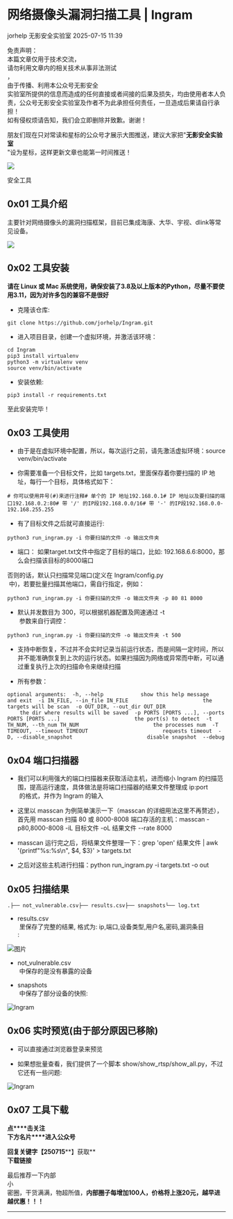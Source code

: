 #  网络摄像头漏洞扫描工具 | Ingram  
jorhelp  无影安全实验室   2025-07-15 11:39  
  
免责声明：  
本篇文章仅用于技术交流，  
请勿利用文章内的相关技术从事非法测试  
，  
由于传播、利用本公众号无影安全  
实验室所提供的信息而造成的任何直接或者间接的后果及损失，均由使用者本人负责，公众号无影安全实验室及作者不为此承担任何责任，一旦造成后果请自行承担！  
如有侵权烦请告知，我们会立即删除并致歉。谢谢！  
  
  
  
朋友们现在只对常读和星标的公众号才展示大图推送，建议大家把"**无影安全实验室**  
"设为星标，这样更新文章也能第一时间推送！  
  
![](https://mmbiz.qpic.cn/mmbiz_gif/3GHDOauYyUGbiaHXGx1ib5UxkKzSNtpMzY5tbbGdibG7icBSxlH783x1YTF0icAv8MWrmanB4u5qjyKfmYo1dDf7YbA/640?&wx_fmt=gif&tp=webp&wxfrom=5&wx_lazy=1 "")  
  
  
安全工具  
  
  
  
## 0x01 工具介绍  
  
主要针对网络摄像头的漏洞扫描框架，目前已集成海康、大华、宇视、dlink等常见设备。  
  
![](https://mmbiz.qpic.cn/mmbiz_png/awCdqJkJFETWfUyeen9l1iaxha3HFjPrHIMVaCglmBnP1FssOicVPDqm3k9DuhakYJyO33mlFiazibXV9iczoVD90FQ/640?wx_fmt=png&from=appmsg "")  
## 0x02 工具安装  
  
  
**请在 Linux 或 Mac 系统使用，确保安装了3.8及以上版本的Python，尽量不要使用3.11，因为对许多包的兼容不是很好**  
- 克隆该仓库:  
  
```
git clone https://github.com/jorhelp/Ingram.git
```  
- 进入项目目录，创建一个虚拟环境，并激活该环境：  
  
```
cd Ingram
pip3 install virtualenv
python3 -m virtualenv venv
source venv/bin/activate
```  
- 安装依赖:  
  
```
pip3 install -r requirements.txt
```  
  
至此安装完毕！  
## 0x03 工具使用  
- 由于是在虚拟环境中配置，所以，每次运行之前，请先激活虚拟环境：source venv/bin/activate  
  
- 你需要准备一个目标文件，比如 targets.txt，里面保存着你要扫描的 IP 地址，每行一个目标，具体格式如下：  
  
```
# 你可以使用井号(#)来进行注释# 单个的 IP 地址192.168.0.1# IP 地址以及要扫描的端口192.168.0.2:80# 带 '/' 的IP段192.168.0.0/16# 带 '-' 的IP段192.168.0.0-192.168.255.255
```  
- 有了目标文件之后就可直接运行:  
  
```
python3 run_ingram.py -i 你要扫描的文件 -o 输出文件夹
```  
- 端口： 如果target.txt文件中指定了目标的端口，比如: 192.168.6.6:8000，那么会扫描该目标的8000端口  
  
否则的话，默认只扫描常见端口(定义在 Ingram/config.py  
 中)，若要批量扫描其他端口，需自行指定，例如：  
```
python3 run_ingram.py -i 你要扫描的文件 -o 输出文件夹 -p 80 81 8000
```  
- 默认并发数目为 300，可以根据机器配置及网速通过 -t  
 参数来自行调控：  
  
```
python3 run_ingram.py -i 你要扫描的文件 -o 输出文件夹 -t 500
```  
- 支持中断恢复，不过并不会实时记录当前运行状态，而是间隔一定时间，所以并不能准确恢复到上次的运行状态。如果扫描因为网络或异常而中断，可以通过重复执行上次的扫描命令来继续扫描  
  
- 所有参数：  
  
```
optional arguments:  -h, --help            show this help message and exit  -i IN_FILE, --in_file IN_FILE                        the targets will be scan  -o OUT_DIR, --out_dir OUT_DIR                        the dir where results will be saved  -p PORTS [PORTS ...], --ports PORTS [PORTS ...]                        the port(s) to detect  -t TH_NUM, --th_num TH_NUM                        the processes num  -T TIMEOUT, --timeout TIMEOUT                        requests timeout  -D, --disable_snapshot                        disable snapshot  --debug
```  
  
  
## 0x04 端口扫描器  
  
  
- 我们可以利用强大的端口扫描器来获取活动主机，进而缩小 Ingram 的扫描范围，提高运行速度，具体做法是将端口扫描器的结果文件整理成 ip:port  
 的格式，并作为 Ingram 的输入  
  
- 这里以 masscan 为例简单演示一下（masscan 的详细用法这里不再赘述），首先用 masscan 扫描 80 或 8000-8008 端口存活的主机：masscan -p80,8000-8008 -iL 目标文件 -oL 结果文件 --rate 8000  
  
- masscan 运行完之后，将结果文件整理一下：grep 'open' 结果文件 | awk '{printf"%s:%s\n", $4, $3}' > targets.txt  
  
- 之后对这些主机进行扫描：python run_ingram.py -i targets.txt -o out  
  
## 0x05 扫描结果  
```
.├── not_vulnerable.csv├── results.csv├── snapshots└── log.txt
```  
- results.csv  
 里保存了完整的结果, 格式为: ip,端口,设备类型,用户名,密码,漏洞条目  
:  
  
![图片](https://mmbiz.qpic.cn/sz_mmbiz_png/icZ1W9s2Jp2V4qLgKdCT8wyMrZtPqLexSxibsPcghibDoT2ZbGBJfZyz30XUz6jk5W7OUVPK8zGibDeOw4Sg9eMjmQ/640?wx_fmt=png&from=appmsg&watermark=1&tp=webp&wxfrom=5&wx_lazy=1 "")  
- not_vulnerable.csv  
 中保存的是没有暴露的设备  
  
- snapshots  
 中保存了部分设备的快照:  
  
![Ingram](https://mmbiz.qpic.cn/mmbiz_png/awCdqJkJFETWfUyeen9l1iaxha3HFjPrHotzRK5rGvQ6bic3ZDS57KFkGWhibCveaG99UZsEF1f9ibs4eWnXK3l2bg/640?wx_fmt=png&from=appmsg "")  
  
  
## 0x06 实时预览(由于部分原因已移除)  
  
- 可以直接通过浏览器登录来预览  
  
- 如果想批量查看，我们提供了一个脚本 show/show_rtsp/show_all.py，不过它还有一些问题:  
  
![Ingram](https://mmbiz.qpic.cn/mmbiz_png/awCdqJkJFETWfUyeen9l1iaxha3HFjPrHR3HVIea6hmQCvCicrnnwZw378HSGibVxo4XtwWiat4mC6vWiaEY4uo1Kzw/640?wx_fmt=png&from=appmsg "")  
  
## 0x07 工具下载  
  
**点****击关注**  
**下方名片****进入公众号**  
  
**回复关键字【250715****】获取**  
**下载链接**  
  
  
  
最后推荐一下内部  
小  
密圈，干货满满，物超所值，**内部圈子每增加100人，价格将上涨20元，越早进越优惠！！！**  
  
****  
